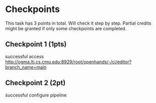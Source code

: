 # Checkpoints

This task has 3 points in total. Will check it step by step. Partial credits might be granted if only some checkpoints are completed.

## Checkpoint 1 (1pts)

successful access http://ogma.lti.cs.cmu.edu:8929/root/openhands/-/ci/editor?branch_name=main

## Checkpoint 2 (2pt)

successful configure pipeline
